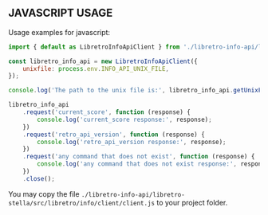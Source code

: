 ## JAVASCRIPT USAGE

Usage examples for javascript:

```js
import { default as LibretroInfoApiClient } from './libretro-info-api/libretro-stella/src/libretro/info/client/client.js';

const libretro_info_api = new LibretroInfoApiClient({
    unixfile: process.env.INFO_API_UNIX_FILE,
});

console.log('The path to the unix file is:', libretro_info_api.getUnixFile());

libretro_info_api
    .request('current_score', function (response) {
        console.log('current_score response:', response);
    })
    .request('retro_api_version', function (response) {
        console.log('retro_api_version response:', response);
    })
    .request('any command that does not exist', function (response) {
        console.log('any command that does not exist response:', response);
    })
    .close();
```

You may copy the file `./libretro-info-api/libretro-stella/src/libretro/info/client/client.js` to your project folder.